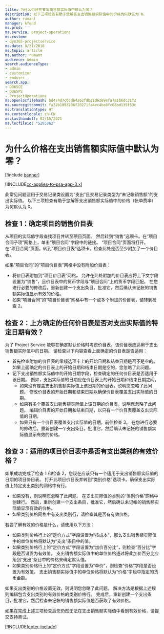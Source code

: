 ```yaml
---
title: 为什么价格在支出销售额实际值中默认为零？
description: 以下三项检查有助于您解答支出销售额实际值中的价格为何默认为 0。
author: rumant
manager: kfend
ms.prod: ''
ms.service: project-operations
ms.custom:
- dyn365-projectservice
ms.date: 8/21/2018
ms.topic: article
ms.author: rumant
audience: Admin
search.audienceType:
- admin
- customizer
- enduser
search.app:
- D365CE
- D365PS
- ProjectOperations
ms.openlocfilehash: bd474d7c0cd64262fdb21d6269efa781b6dc31f2
ms.sourcegitcommit: fa32b1893286f20271fa4ec4be8fc68bd135f53c
ms.translationtype: HT
ms.contentlocale: zh-CN
ms.lasthandoff: 02/15/2021
ms.locfileid: "5285862"
---
```

# <a name="why-is-the-price-defaulting-to-zero-on-expense-sales-actuals"></a>为什么价格在支出销售额实际值中默认为零？

[!include [banner](../includes/psa-now-project-operations.md)]

[!INCLUDE[cc-applies-to-psa-app-3.x](../includes/cc-applies-to-psa-app-3x.md)]

此常见问题适用于交易记录类设置为“支出”且交易记录类型为“未记帐销售额”的支出实际值。 以下三项检查有助于您解答支出销售额实际值中的价格（帐单费率）为何默认为 0。

## <a name="check-1-identify-the-sales-price-list-for-project"></a>检查 1：确定项目的销售价目表

从项目的实际值字段查找项目并转至项目页面。 然后转到“销售”选项卡。在“项目合同子项”网格上，单击“项目合同”字段中的链接。 “项目合同”页面将打开。 在“项目合同”页面，转到“项目价目表”选项卡。检查此处是否至少附加了一个价目表。

如果“项目合同”的“项目价目表”网格中没有附加价目表：

- 将价目表附加到“项目价目表”网格。 允许在此处附加的价目表应将上下文字段设置为“销售”，且价目表中的货币字段与“项目合同”上的货币字段匹配。 在您进行必要的修改后，重新创建一个支出条目，批准它，然后确认未记帐的销售额实际值显示有效的价格。
- 如果“项目合同”的“项目价目表”网格中有一个或多个附加的价目表，请转到检查 2。

## <a name="check-2-are-any-of-the-price-lists-identified-above-valid-for-the-specific-date-of-the-expense-actual"></a>检查 2：上方确定的任何价目表是否对支出实际值的特定日期有效？

为了 Project Service 能够在确定默认价格时考虑价目表，该价目表应适用于支出销售额实际值中的日期。 请检查以下内容查看上面确定的价目表是否适用：

- 首先检查附加的价目表的常规选项卡上的开始日期和结束日期是否不是空的。 如果上面确定的价目表上的开始日期和结束日期是空的，您忽略了此问题。 
- 记下支出销售额实际值中的开始日期字段，检查确定的任何价目表是否适用于该日期。 例如，支出实际值的日期应在价目表上的开始日期和结束日期之间。 
    - 如果没有覆盖支出销售额实际值上该日期的价目表，说明您忽略了此问题。 修改价目表的开始日期和结束日期以确保价目表覆盖支出实际值的日期。 
    - 如果有多个覆盖支出销售额实际值上该日期的价目表，说明您忽略了此问题。 编辑价目表的开始日期和结束日期，以只有一个价目表覆盖支出实际值的日期。 
    - 如果只有一个价目表覆盖支出实际值的日期，前往检查 3。
在您进行必要的修改后，重新创建一个支出条目，批准它，然后确认未记帐的销售额实际值显示有效的价格。

## <a name="check-3-is-there-a-valid-price-for-the-expense-category-in-the-applicable-project-price-list"></a>检查 3：适用的项目价目表中是否有支出类别的有效价格？ 

如果成功完成了检查 1 和检查 2，您现在应该只有一个适用于支出销售额实际值的日期的项目价目表。 打开此项目价目表并转到“类别价格”选项卡。确保支出实际值上特定支出类别的网格中有行。
 
- 如果没有，则说明您忽略了此问题。 在支出实际值的类别的“类别价格”网格中创建行。 然后，重新创建一个支出条目，批准它，然后确认未记帐的销售额实际值显示有效的价格。 
- 如果类别价格网格中有支出类别行，请检查其是否有有效价格。

若要了解有效的价格是什么，请使用以下方法：

- 如果类别价格行上的“定价方式”字段设置为“按成本”，那么支出销售额实际值中的单位价格将默认为“支出”条目中的值。
- 如果类别价格行上的“定价方式”字段设置为“加价百分比”，则检查“百分比”字段是否设置为有效值。 支出销售额实际值中的单位价格通过将此加价百分比应用到“支出”条目中的价格来确定默认值。
- 如果类别价格行上的“定价方式”字段设置为“单价”，则检查“价格”字段是否设置为有效值。 支出销售额实际值中的单位价格将默认为“价格”字段中指定的货币金额。

如果支出类别的价格设置无效，则说明您忽略了此问题。 解决方法是根据上述规则编辑包含支出类别的有效价格的类别价格行。 完成后，重新创建一个支出条目，批准它，然后检查未记帐的销售额实际值是否获取了有效价格。

如果在完成上述三项检查后您仍然无法在支出销售额实际值中看到有效价格，请提交支持票证。




[!INCLUDE[footer-include](../includes/footer-banner.md)]